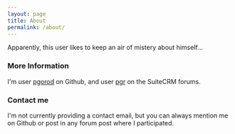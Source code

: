 ```yaml
---
layout: page
title: About
permalink: /about/
---
```


Apparently, this user likes to keep an air of mistery about himself...

### More Information

I'm user [pgorod](https://github.com/pgorod) on Github, and user [pgr](https://suitecrm.com/forum/profile/6776-pgr) on the SuiteCRM forums.

### Contact me

I'm not currently providing a contact email, but you can always mention me on Github or post in any forum post where I participated.